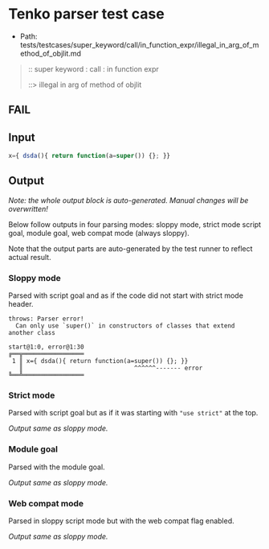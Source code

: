 # Tenko parser test case

- Path: tests/testcases/super_keyword/call/in_function_expr/illegal_in_arg_of_method_of_objlit.md

> :: super keyword : call : in function expr
>
> ::> illegal in arg of method of objlit
## FAIL

## Input


`````js
x={ dsda(){ return function(a=super()) {}; }}
`````

## Output

_Note: the whole output block is auto-generated. Manual changes will be overwritten!_

Below follow outputs in four parsing modes: sloppy mode, strict mode script goal, module goal, web compat mode (always sloppy).

Note that the output parts are auto-generated by the test runner to reflect actual result.

### Sloppy mode

Parsed with script goal and as if the code did not start with strict mode header.

`````
throws: Parser error!
  Can only use `super()` in constructors of classes that extend another class

start@1:0, error@1:30
╔══╦═════════════════
 1 ║ x={ dsda(){ return function(a=super()) {}; }}
   ║                               ^^^^^^------- error
╚══╩═════════════════

`````

### Strict mode

Parsed with script goal but as if it was starting with `"use strict"` at the top.

_Output same as sloppy mode._

### Module goal

Parsed with the module goal.

_Output same as sloppy mode._

### Web compat mode

Parsed in sloppy script mode but with the web compat flag enabled.

_Output same as sloppy mode._
